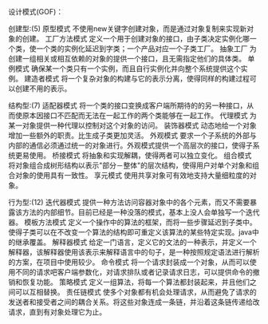 设计模式(GOF)：

创建型:(5)
    原型模式 不使用new关键字创建对象，而是通过对象复制来实现新对象的创建。
    工厂方法模式 定义一个用于创建对象的接口，由子类决定实例化哪一个类，使一个类的实例化延迟到字类；一个产品对应一个子类工厂。
    抽象工厂 为创建一组相关或相互依赖的对象的提供一个接口，且无需指定他们的具体类。
    单例模式 确保某一个类只有一个实例，而且自行实例化并向整个系统提供这个实例。
    建造者模式 将一个复杂对象的构建与它的表示分离，使得同样的构建过程可以创建不用的表示。
    
结构型:(7)
    适配器模式 将一个类的接口变换成客户端所期待的的另一种接口，从而使原本因接口不匹配而无法在一起工作的两个类能够在一起工作。
    代理模式 为某一对象提供一种代理以控制对这个对象的访问。
    装饰器模式 动态地给一个对象增加一些额外的职责。比生成子类更加灵活。
    外观模式  要求一个子系统的外部与内部的通信必须通过统一的对象进行。外观模式提供一个高层次的接口，使得子系统更易使用。
    桥接模式 将抽象和实现解耦，使得两者可以独立变化。
    组合模式 将对象组合成树形结构以表示"部分－整体"的层次结构，使得用户对单个对象和组合对象的使用具有一致性。
    享元模式 使用共享对象可有效地支持大量细粒度的对象。
     
行为型:(12)
    迭代器模式 提供一种方法访问容器对象中的各个元素，而又不需要暴露该方法的内部细节。目前已经是一种没落的模式，基本上没人会单独写一个迭代器。
    模板方法模式 定义一个操作中的算法的框架，而将一些步骤延迟到子类中。使得子类可以在不改变一个算法的结构即可重定义该算法的某些特定实现。java中的继承覆盖。
    解释器模式 给定一门语言，定义它的文法的一种表示，并定义一个解释器，该解释器使用该表示来解释语言中的句子，是一种按照规定语法进行解析的方案，在项目中使用较少。
    命令模式 将一个请求封装成一个对象，从而可以使用不同的请求吧客户端参数化，对请求排队或者记录请求日志，可以提供命令的撤销和恢复功能。
    策略模式 定义一组算法，将每一个算法都封装起来，并且他们之间可以互相替换。
    责任链模式 使多个对象都有机会处理请求，从而避免了请求的发送者和接受者之间的耦合关系。将这些对象连成一条链，并沿着这条链传递给改请求，直到有对象处理它为止。
    
    
    